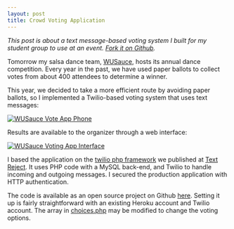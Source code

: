 ```yaml
---
layout: post
title: Crowd Voting Application
---
```

*This post is about a text message-based voting system I built for my student group to use at an event. [Fork it on Github](https://github.com/philipithomas/wusauce_vote).*

Tomorrow my salsa dance team, [WUSauce](http://wusauce.wustl.edu), hosts its annual dance competition. Every year in the past, we have used paper ballots to collect votes from about 400 attendees to determine a winner.

This year, we decided to take a more efficient route by avoiding paper ballots, so I implemented a Twilio-based voting system that uses text messages:

<a href="/images/wusauce_vote_app.png"><img src="/images/wusauce_vote_app_small.png" alt="WUSauce Vote App Phone" /></a>

Results are available to the organizer through a web interface:

<a href="/images/wusauce_vote_interface.png"><img src="/images/wusauce_vote_interface.png" alt="WUSauce Voting App Interface" /></a>

I based the application on the [twilio php framework](https://github.com/TextReject/twilio-php-framework) we published at [Text Reject](http://textreject.com). It uses PHP code with a MySQL back-end, and Twilio to handle incoming and outgoing messages. I secured the production application with HTTP authentication.

The code is available as an open source project on Github [here](https://github.com/philipithomas/wusauce_vote). Setting it up is fairly straightforward with an existing Heroku account and Twilio account. The array in [choices.php](https://github.com/philipithomas/wusauce_vote/blob/master/choices.php) may be modified to change the voting options. 
